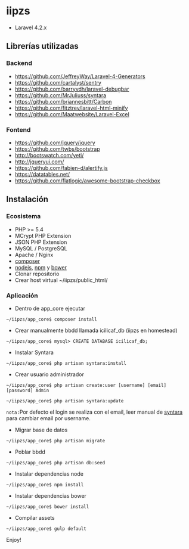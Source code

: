 # iipzs

- Laravel 4.2.x

## Librerías utilizadas

### Backend

- <https://github.com/JeffreyWay/Laravel-4-Generators>
- <https://github.com/cartalyst/sentry>
- <https://github.com/barryvdh/laravel-debugbar>
- <https://github.com/MrJuliuss/syntara>
- <https://github.com/briannesbitt/Carbon>
- <https://github.com/fitztrev/laravel-html-minify>
- <https://github.com/Maatwebsite/Laravel-Excel>

### Fontend

- <https://github.com/jquery/jquery>
- <https://github.com/twbs/bootstrap>
- <http://bootswatch.com/yeti/>
- <http://jqueryui.com/>
- <https://github.com/fabien-d/alertify.js>
- <https://datatables.net/>
- <https://github.com/flatlogic/awesome-bootstrap-checkbox>

## Instalación
### Ecosistema

- PHP >= 5.4
- MCrypt PHP Extension
- JSON PHP Extension
- MySQL / PostgreSQL
- Apache / Nginx
- [composer](http://getcomposer.org/)
- [nodejs](https://nodejs.org/), [npm](https://www.npmjs.com) y [bower](https://bower.io)
- Clonar repositorio
- Crear host virtual ~/iipzs/public_html/

### Aplicación

- Dentro de app_core ejecutar
```
~/iipzs/app_core$ composer install
```
- Crear manualmente bbdd llamada icilicaf_db (iipzs en homestead)
```
~/iipzs/app_core$ mysql> CREATE DATABASE icilicaf_db;
```
- Instalar Syntara
```
~/iipzs/app_core$ php artisan syntara:install
```
- Crear usuario administrador
```
~/iipzs/app_core$ php artisan create:user [username] [email] [password] Admin
```
```
~/iipzs/app_core$ php artisan syntara:update
```
`nota:`Por defecto el login se realiza con el email, leer manual de [syntara](https://github.com/MrJuliuss/syntara) para cambiar email por username.
- Migrar base de datos
```
~/iipzs/app_core$ php artisan migrate
```
- Poblar bbdd
```
~/iipzs/app_core$ php artisan db:seed
```
- Instalar dependencias node
```
~/iipzs/app_core$ npm install
```
- Instalar dependencias bower
```
~/iipzs/app_core$ bower install
```
- Compilar assets
```
~/iipzs/app_core$ gulp default
```

Enjoy!